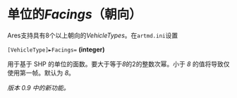 # 单位的*Facings*（朝向）

Ares支持具有8个以上朝向的*VehicleTypes*。在`artmd.ini`设置

`[VehicleType]►Facings=` **(integer)**

用于基于 SHP 的单位的面数。要大于等于*8*的2的整数次幂。小于 *8* 的值将导致仅使用第一帧。默认为 *8*。

*版本 0.9 中的新功能。*

